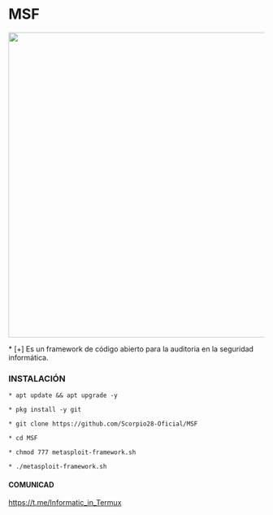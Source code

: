 # MSF
<p align="center">
	<img src="https://i.imgur.com/AjYrodX.jpeg" width="600px" hight="100px">
</p>
* [+] Es un framework de código abierto para la auditoria en la seguridad informática.

### INSTALACIÓN

```
* apt update && apt upgrade -y

* pkg install -y git

* git clone https://github.com/Scorpio28-Oficial/MSF

* cd MSF

* chmod 777 metasploit-framework.sh

* ./metasploit-framework.sh
```

#### COMUNICAD

https://t.me/Informatic_in_Termux
